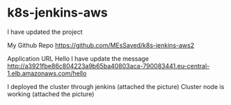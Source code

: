 # k8s-jenkins-aws
I have updated the project

My Github Repo
https://github.com/MEsSayed/k8s-jenkins-aws2

Application URL Hello I have update the message
http://a3921fbe86c804223a9b65ba40803aca-790083441.eu-central-1.elb.amazonaws.com/hello

I deployed the cluster through jenkins (attached the picture)
Cluster node is working (attached the picture)
